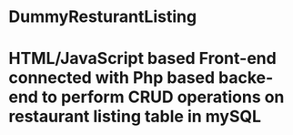 # DummyResturantListing
# HTML/JavaScript based Front-end connected with Php based backe-end to perform CRUD operations on restaurant listing table in mySQL 